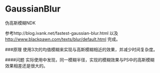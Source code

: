 # GaussianBlur
伪高斯模糊NDK

参考http://blog.ivank.net/fastest-gaussian-blur.html 以及 http://www.blackpawn.com/texts/blur/default.html 完成。

###原理
使用3次的均值模糊来实现与高斯模糊相近的效果，并减少时间复杂度。


####问题
实际使用中发现，同一模糊半径，实现的模糊效果与PS中的高斯模糊效果相差还是很大的。
